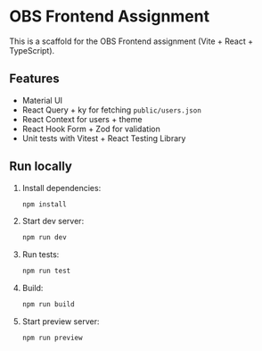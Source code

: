 # OBS Frontend Assignment

This is a scaffold for the OBS Frontend assignment (Vite + React + TypeScript).

## Features
- Material UI
- React Query + ky for fetching `public/users.json`
- React Context for users + theme
- React Hook Form + Zod for validation
- Unit tests with Vitest + React Testing Library

## Run locally

1. Install dependencies:
   ```bash
   npm install
   ```

2. Start dev server:
   ```bash
   npm run dev
   ```

3. Run tests:
   ```bash
   npm run test
   ```

4. Build:
   ```bash
   npm run build
   ```

5. Start preview server:
   ```bash
   npm run preview
   ```
